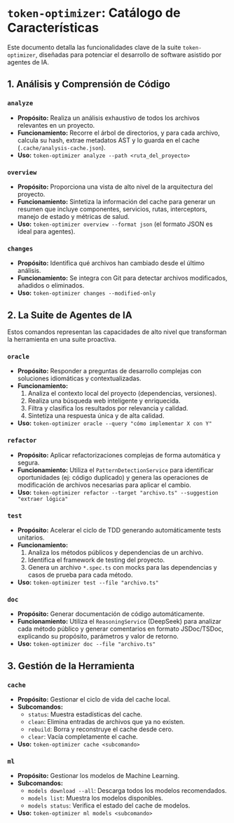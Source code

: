 # `token-optimizer`: Catálogo de Características

Este documento detalla las funcionalidades clave de la suite `token-optimizer`, diseñadas para potenciar el desarrollo de software asistido por agentes de IA.

## 1. Análisis y Comprensión de Código

### `analyze`
-   **Propósito:** Realiza un análisis exhaustivo de todos los archivos relevantes en un proyecto.
-   **Funcionamiento:** Recorre el árbol de directorios, y para cada archivo, calcula su hash, extrae metadatos AST y lo guarda en el cache (`.cache/analysis-cache.json`).
-   **Uso:** `token-optimizer analyze --path <ruta_del_proyecto>`

### `overview`
-   **Propósito:** Proporciona una vista de alto nivel de la arquitectura del proyecto.
-   **Funcionamiento:** Sintetiza la información del cache para generar un resumen que incluye componentes, servicios, rutas, interceptors, manejo de estado y métricas de salud.
-   **Uso:** `token-optimizer overview --format json` (el formato JSON es ideal para agentes).

### `changes`
-   **Propósito:** Identifica qué archivos han cambiado desde el último análisis.
-   **Funcionamiento:** Se integra con Git para detectar archivos modificados, añadidos o eliminados.
-   **Uso:** `token-optimizer changes --modified-only`

## 2. La Suite de Agentes de IA

Estos comandos representan las capacidades de alto nivel que transforman la herramienta en una suite proactiva.

### `oracle`
-   **Propósito:** Responder a preguntas de desarrollo complejas con soluciones idiomáticas y contextualizadas.
-   **Funcionamiento:**
    1.  Analiza el contexto local del proyecto (dependencias, versiones).
    2.  Realiza una búsqueda web inteligente y enriquecida.
    3.  Filtra y clasifica los resultados por relevancia y calidad.
    4.  Sintetiza una respuesta única y de alta calidad.
-   **Uso:** `token-optimizer oracle --query "cómo implementar X con Y"`

### `refactor`
-   **Propósito:** Aplicar refactorizaciones complejas de forma automática y segura.
-   **Funcionamiento:** Utiliza el `PatternDetectionService` para identificar oportunidades (ej: código duplicado) y genera las operaciones de modificación de archivos necesarias para aplicar el cambio.
-   **Uso:** `token-optimizer refactor --target "archivo.ts" --suggestion "extraer lógica"`

### `test`
-   **Propósito:** Acelerar el ciclo de TDD generando automáticamente tests unitarios.
-   **Funcionamiento:**
    1.  Analiza los métodos públicos y dependencias de un archivo.
    2.  Identifica el framework de testing del proyecto.
    3.  Genera un archivo `*.spec.ts` con mocks para las dependencias y casos de prueba para cada método.
-   **Uso:** `token-optimizer test --file "archivo.ts"`

### `doc`
-   **Propósito:** Generar documentación de código automáticamente.
-   **Funcionamiento:** Utiliza el `ReasoningService` (DeepSeek) para analizar cada método público y generar comentarios en formato JSDoc/TSDoc, explicando su propósito, parámetros y valor de retorno.
-   **Uso:** `token-optimizer doc --file "archivo.ts"`

## 3. Gestión de la Herramienta

### `cache`
-   **Propósito:** Gestionar el ciclo de vida del cache local.
-   **Subcomandos:**
    -   `status`: Muestra estadísticas del cache.
    -   `clean`: Elimina entradas de archivos que ya no existen.
    -   `rebuild`: Borra y reconstruye el cache desde cero.
    -   `clear`: Vacía completamente el cache.
-   **Uso:** `token-optimizer cache <subcomando>`

### `ml`
-   **Propósito:** Gestionar los modelos de Machine Learning.
-   **Subcomandos:**
    -   `models download --all`: Descarga todos los modelos recomendados.
    -   `models list`: Muestra los modelos disponibles.
    -   `models status`: Verifica el estado del cache de modelos.
-   **Uso:** `token-optimizer ml models <subcomando>`
